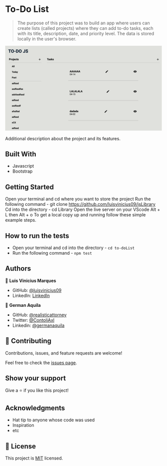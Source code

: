 # To-Do List

> The purpose of this project was to build an app where users can create lists (called projects) where they can add to-do tasks, each with its title, description, date, and priority level. The data is stored locally in the user's browser.

![screenshot](./dist/assets/screenshot.png)


Additional description about the project and its features.

## Built With

- Javascript
- Bootstrap


## Getting Started

Open your terminal and cd where you want to store the project
Run the following command - git clone https://github.com/luisvinicius09/jsLibrary
Cd into the directory - cd Library
Open the live server on your VScode Alt + L then Alt + o
To get a local copy up and running follow these simple example steps.

## How to run the tests

- Open your terminal and cd into the directory - `cd to-doList`
- Run the following command - `npm test`


## Authors

👤 **Luis Vinicius Marques**

- GitHub: [@luisvinicius09](https://github.com/luisvinicius09)
- LinkedIn: [LinkedIn](https://linkedin.com/in/luis-vinicius)

👤 **German Aquila**

- GitHub: [@realisticattorney](https://github.com/realisticattorney)
- Twitter: [@ContoliAxl](https://www.twitter.com/contoliaxl)
- Linkedin: [@germanaquila](https://www.linkedin.com/in/german-aquila-55a9171b5/)

## 🤝 Contributing

Contributions, issues, and feature requests are welcome!

Feel free to check the [issues page](../../issues/).

## Show your support

Give a ⭐️ if you like this project!

## Acknowledgments

- Hat tip to anyone whose code was used
- Inspiration
- etc

## 📝 License

This project is [MIT](./MIT.md) licensed.
